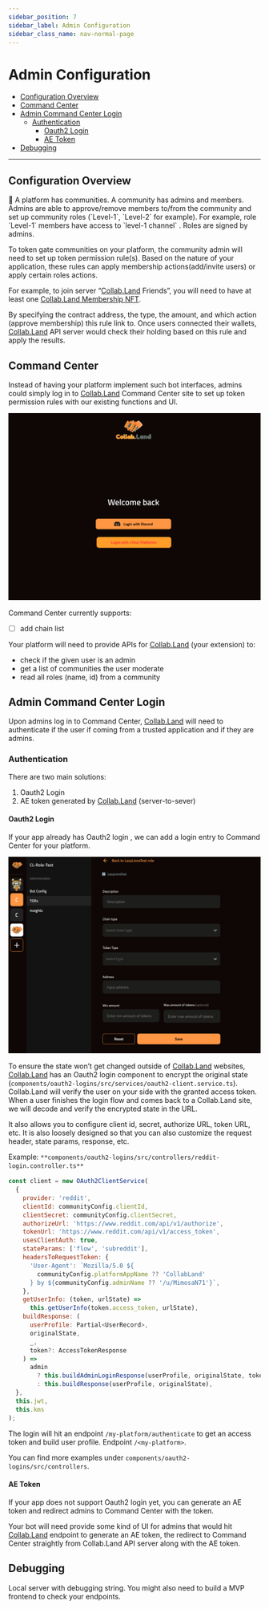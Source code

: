 ```yaml
---
sidebar_position: 7
sidebar_label: Admin Configuration
sidebar_class_name: nav-normal-page
---
```


# Admin Configuration

- [Configuration Overview](#configuration-overview)
- [Command Center](#command-center)
- [Admin Command Center Login](#admin-command-center-login)
  - [Authentication](#authentication)
    - [Oauth2 Login](#oauth2-login)
    - [AE Token](#ae-token)
- [Debugging](#debugging)

---

## Configuration Overview

<aside>
📕 A platform has communities. A community has admins and members. Admins are able to approve/remove members to/from the community and set up community roles (`Level-1`, `Level-2` for example). For example, role `Level-1` members have access to `level-1 channel` . Roles are signed by admins.

</aside>

To token gate communities on your platform, the community admin will need to set up token permission rule(s). Based on the nature of your application, these rules can apply membership actions(add/invite users) or apply certain roles actions.

For example, to join server “[Collab.Land](http://Collab.Land) Friends”, you will need to have at least one [Collab.Land Membership NFT](https://opensea.io/collection/collab-land-genesis-membership-nft).

By specifying the contract address, the type, the amount, and which action (approve membership) this rule link to. Once users connected their wallets, [Collab.Land](http://Collab.Land) API server would check their holding based on this rule and apply the results.

## Command Center

Instead of having your platform implement such bot interfaces, admins could simply log in to [Collab.Land](http://Collab.Land) Command Center site to set up token permission rules with our existing functions and UI.

![CC login](./images/cc-login.png)

Command Center currently supports:

- [ ] add chain list

Your platform will need to provide APIs for [Collab.Land](http://Collab.Land) (your extension) to:

- check if the given user is an admin
- get a list of communities the user moderate
- read all roles (name, id) from a community

## Admin Command Center Login

Upon admins log in to Command Center, [Collab.Land](http://Collab.Land) will need to authenticate if the user if coming from a trusted application and if they are admins.

### Authentication

There are two main solutions:

1. Oauth2 Login
2. AE token generated by [Collab.Land](http://Collab.Land) (server-to-sever)

#### Oauth2 Login

If your app already has Oauth2 login , we can add a login entry to Command Center for your platform.

![CCconfig](./images/cc-config.png)

To ensure the state won’t get changed outside of [Collab.Land](http://Collab.Land) websites, [Collab.Land](http://Collab.Land) has an Oauth2 login component to encrypt the original state (`components/oauth2-logins/src/services/oauth2-client.service.ts`). Collab.Land will verify the user on your side with the granted access token. When a user finishes the login flow and comes back to a Collab.Land site, we will decode and verify the encrypted state in the URL.

It also allows you to configure client id, secret, authorize URL, token URL, etc. It is also loosely designed so that you can also customize the request header, state params, response, etc.

Example: `**components/oauth2-logins/src/controllers/reddit-login.controller.ts**`

```jsx
const client = new OAuth2ClientService(
  {
    provider: 'reddit',
    clientId: communityConfig.clientId,
    clientSecret: communityConfig.clientSecret,
    authorizeUrl: 'https://www.reddit.com/api/v1/authorize',
    tokenUrl: 'https://www.reddit.com/api/v1/access_token',
    usesClientAuth: true,
    stateParams: ['flow', 'subreddit'],
    headersToRequestToken: {
      'User-Agent': `Mozilla/5.0 ${
        communityConfig.platformAppName ?? 'CollabLand'
      } by ${communityConfig.adminName ?? '/u/MimosaN71'}`,
    },
    getUserInfo: (token, urlState) =>
      this.getUserInfo(token.access_token, urlState),
    buildResponse: (
      userProfile: Partial<UserRecord>,
      originalState,
      _,
      token?: AccessTokenResponse
    ) =>
      admin
        ? this.buildAdminLoginResponse(userProfile, originalState, token)
        : this.buildResponse(userProfile, originalState),
  },
  this.jwt,
  this.kms
);
```

The login will hit an endpoint `/my-platform/authenticate` to get an access token and build user profile. Endpoint `/<my-platform>`.

You can find more examples under `components/oauth2-logins/src/controllers`.

#### AE Token

If your app does not support Oauth2 login yet, you can generate an AE token and redirect admins to Command Center with the token.

Your bot will need provide some kind of UI for admins that would hit [Collab.Land](http://Collab.Land) endpoint to generate an AE token, the redirect to Command Center straightly from Collab.Land API server along with the AE token.

## Debugging

Local server with debugging string. You might also need to build a MVP frontend to check your endpoints.
